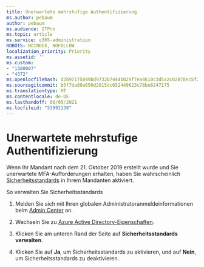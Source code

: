 ```yaml
---
title: Unerwartete mehrstufige Authentifizierung
ms.author: pebaum
author: pebaum
ms.audience: ITPro
ms.topic: article
ms.service: o365-administration
ROBOTS: NOINDEX, NOFOLLOW
localization_priority: Priority
ms.assetid: ''
ms.custom:
- "1300007"
- "4372"
ms.openlocfilehash: d2b97175049bd9732b7444b029f7ea8610c3d5a2c02878ec5f20ded916baadd5
ms.sourcegitcommit: b5f7da89a650d2915dc652449623c78be6247175
ms.translationtype: HT
ms.contentlocale: de-DE
ms.lasthandoff: 08/05/2021
ms.locfileid: "53991138"
---
```

# <a name="unexpected-multi-factor-authentication"></a>Unerwartete mehrstufige Authentifizierung

Wenn Ihr Mandant nach dem 21. Oktober 2019 erstellt wurde und Sie unerwartete MFA-Aufforderungen erhalten, haben Sie wahrscheinlich [Sicherheitsstandards](https://aka.ms/securitydefaults) in Ihrem Mandanten aktiviert. 

So verwalten Sie Sicherheitsstandards

1. Melden Sie sich mit Ihren globalen Administratoranmeldeinformationen beim [Admin Center](https://go.microsoft.com/fwlink/p/?linkid=834822) an.

2. Wechseln Sie zu [Azure Active Directory-Eigenschaften](https://portal.azure.com/#blade/Microsoft_AAD_IAM/ActiveDirectoryMenuBlade/Properties).

3. Klicken Sie am unteren Rand der Seite auf **Sicherheitsstandards verwalten**.

4. Klicken Sie auf **Ja**, um Sicherheitsstandards zu aktivieren, und auf **Nein**, um Sicherheitsstandards zu deaktivieren.
